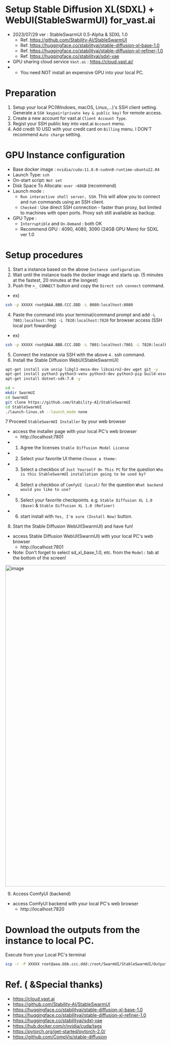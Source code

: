 # Setup Stable Diffusion XL(SDXL) + WebUI(StableSwarmUI) for_vast.ai
* 2023/07/29 ver : StableSwarmUI 0.5-Alpha & SDXL 1.0
   * Ref. https://github.com/Stability-AI/StableSwarmUI
   * Ref. https://huggingface.co/stabilityai/stable-diffusion-xl-base-1.0
   * Ref. https://huggingface.co/stabilityai/stable-diffusion-xl-refiner-1.0
   * Ref. https://huggingface.co/stabilityai/sdxl-vae
* GPU sharing cloud service `Vast.ai` : https://cloud.vast.ai/
* * You need NOT install an expensive GPU into your local PC. 

# Preparation
1) Setup your local PC(Windows, macOS, Linux,...)'s SSH client setting. Generate a `SSH keypair(private key & public key)` for remote access.
2) Create a new account for vast.ai `Client Account Type`.
3) Regist your SSH public key into vast.ai `Account` menu.
4) Add credit 10 USD with your credit card on `Billing` menu. I DON'T recommend `Auto charge` setting.

# GPU Instance configuration
* Base docker image : `nvidia/cuda:11.8.0-cudnn8-runtime-ubuntu22.04`
* Launch Type: `ssh`
* On-start script: `Not set`
* Disk Space To Allocate: `over ~60GB` (recommend)
* Launch mode : 
   * `Run interactive shell server, SSH`. This will allow you to connect and run commands using an SSH client.
   * `Checked` : Use direct SSH connection - faster than proxy, but limited to machines with open ports. Proxy ssh still available as backup.
* GPU Type :
   *  `Interruptible` and `On-Demand` : both OK
   *  Recommend GPU : 4090, 4080, 3090 (24GB GPU Mem) for SDXL ver 1.0 

# Setup procedures
1. Start a instance based on the above `Instance configuration`.
2. Wait until the instance loads the docker image and starts up. (5 minutes at the fastest, 20 minutes at the longest)
3. Push the `>_ CONNECT` button and copy the `Direct ssh connect` command.
* ex) 
```sh
ssh -p XXXXX root@AAA.BBB.CCC.DDD -L 8080:localhost:8080
```
4. Paste the command into your terminal/command prompt and add `-L 7801:localhost:7801 -L 7820:localhost:7820` for browser access (SSH local port fowarding)
* ex)
```sh
ssh -p XXXXX root@AAA.BBB.CCC.DDD -L 7801:localhost:7801 -L 7820:localhost:7820
```
5. Connect the instance via SSH with the above `4.` ssh command.
6. Install the Stable Diffusion WebUI(StableSwarmUI)
```sh
apt-get install vim unzip libgl1-mesa-dev libcairo2-dev wget git -y
apt-get install python3 python3-venv python3-dev python3-pip build-essential -y
apt-get install dotnet-sdk-7.0 -y

cd ~
mkdir SwarmUI
cd SwarmUI
git clone https://github.com/Stability-AI/StableSwarmUI
cd StableSwarmUI
./launch-linux.sh --launch_mode	none
```

7 Proceed `StableSwarmUI Installer` by your web browser
* access the installer page with your local PC's web browser
   * http://localhost:7801
* 1) Agree the licenses `Stable Diffusion Model License`
* 2) Select your favorite UI theme `Choose a theme:`
* 3) Select a checkbox of `Just Yourself On This PC` for the question `Who is this StableSwarmUI installation going to be used by?`
* 4) Select a checkbox of `ComfyUI (Local)` for the question `What backend would you like to use?`
* 5) Select your favorite checkpoints. e.g. `Stable Diffusion XL 1.0 (Base)` & `Stable Diffusion XL 1.0 (Refiner)`
* 6) start install with `Yes, I'm sure (Install Now)` button.

8. Start the Stable Diffusion WebUI(SwarmUI) and have fun! 
* access Stable Diffusion WebUI(SwarmUI) with your local PC's web browser
   * http://localhost:7801
* Note: Don't forget to select sd_xl_base_1.0, etc. from the `Model:` tab at the bottom of the screen!

<img width="1006" alt="image" src="https://github.com/spacewalkerjp/SetupStableDiffusionXL_SDXL_WebUI_StableSwarmUI_for_vast.ai/assets/3334082/c73eba1c-de36-4c0f-9bd1-adfb3991843d">


9. Access ComfyUI (backend)
* access ComfyUI backend with your local PC's web browser
   * http://localhost:7820

# Download the outputs from the instance to local PC.

Execute from your Local PC's terminal
```sh
scp -r -P XXXXX root@aaa.bbb.ccc.ddd:/root/SwarmUI/StableSwarmUI/Output ./Output/
```



# Ref. ( &Special thanks)
* https://cloud.vast.ai
* https://github.com/Stability-AI/StableSwarmUI
* https://huggingface.co/stabilityai/stable-diffusion-xl-base-1.0
* https://huggingface.co/stabilityai/stable-diffusion-xl-refiner-1.0
* https://huggingface.co/stabilityai/sdxl-vae
* https://hub.docker.com/r/nvidia/cuda/tags
* https://pytorch.org/get-started/pytorch-2.0/
* https://github.com/CompVis/stable-diffusion

